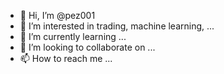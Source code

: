 - 👋 Hi, I’m @pez001
- 👀 I’m interested in trading, machine learning, ...
- 🌱 I’m currently learning ...
- 💞️ I’m looking to collaborate on ...
- 📫 How to reach me ...

<!---
pez001/pez001 is a ✨ special ✨ repository because its `README.md` (this file) appears on your GitHub profile.
You can click the Preview link to take a look at your changes.
--->

